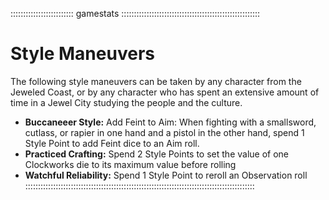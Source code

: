 ::::::::::::::::::::::::: gamestats :::::::::::::::::::::::::::::::::::::::::::::::::::::::
# Style Maneuvers

The following style maneuvers can be taken by any character from the Jeweled Coast,
or by any character who has spent an extensive amount of
time in a Jewel City studying the people and the culture.

  - **Buccaneeer Style:** Add Feint to Aim: When fighting with a smallsword, cutlass, or rapier in one hand and a pistol in the other hand, spend 1 Style Point to add Feint dice to an Aim roll.
  - **Practiced Crafting:** Spend 2 Style Points to set the value of one Clockworks die to its maximum value before rolling
  - **Watchful Reliability:** Spend 1 Style Point to reroll an Observation roll
:::::::::::::::::::::::::::::::::::::::::::::::::::::::::::::::::::::::::::::::::::::::::::
